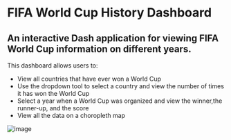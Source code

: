 # FIFA World Cup History Dashboard
## An interactive Dash application for viewing FIFA World Cup information on different years.

This dashboard allows users to:
- View all countries that have ever won a World Cup
- Use the dropdown tool to select a country and view the number of times it has won the World Cup
- Select a year when a World Cup was organized and view the winner,the runner-up, and the score
- View all the data on a choropleth map

![image](https://github.com/user-attachments/assets/0cfa7082-d498-40b6-a79d-fa4c97d921c4)
